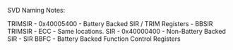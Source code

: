 SVD Naming Notes:



TRIMSIR - 0x40005400 - Battery Backed SIR / TRIM Registers - BBSIR
TRIMSIR - ECC - Same locations.
SIR - 0x40000400 - Non-Battery Backed SIR - SIR
BBFC - Battery Backed Function Control Registers


